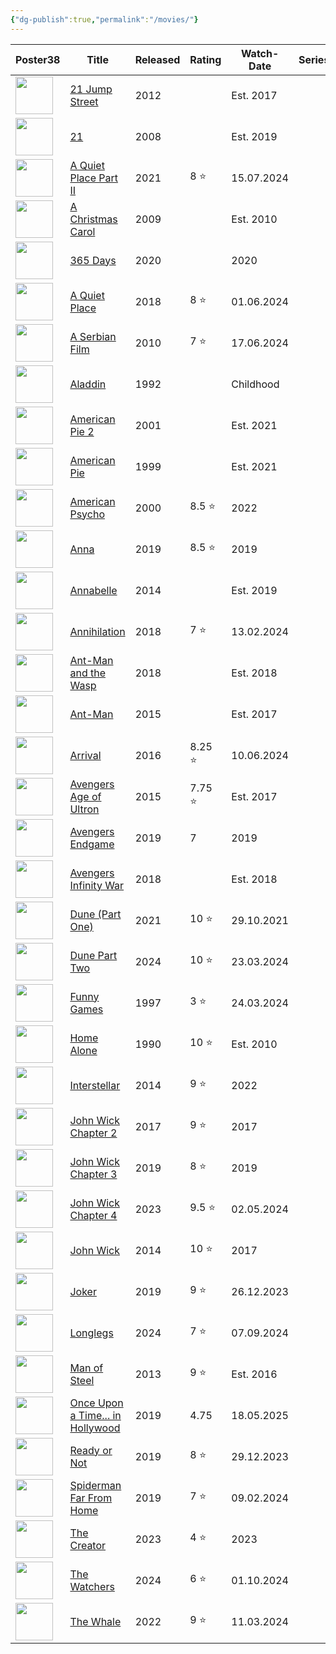 ```yaml
---
{"dg-publish":true,"permalink":"/movies/"}
---
```


<div><table class="dataview table-view-table"><thead class="table-view-thead"><tr class="table-view-tr-header"><th class="table-view-th"><span>Poster</span><span class="dataview small-text">38</span></th><th class="table-view-th"><span>Title</span></th><th class="table-view-th"><span>Released</span></th><th class="table-view-th"><span>Rating</span></th><th class="table-view-th"><span>Watch-Date</span></th><th class="table-view-th"><span>Series</span></th><th class="table-view-th"><span>Rewatches</span></th></tr></thead><tbody class="table-view-tbody"><tr><td><span><img width="60" src="app://0842f7ef21daf17d9f1317a613c132fc235f/C:/Users/Bogi/Documents/mediatracker/images/21%20Jump%20Street.jpg?1742645980000" referrerpolicy="no-referrer"></span></td><td><span><a data-tooltip-position="top" aria-label="movies/21 Jump Street.md" data-href="movies/21 Jump Street.md" href="movies/21 Jump Street.md" class="internal-link" target="_blank" rel="noopener nofollow">21 Jump Street</a></span></td><td><span>2012</span></td><td><span></span></td><td><span>Est. 2017</span></td><td><span></span></td><td><span>🔁0</span></td></tr><tr><td><span><img width="60" src="app://0842f7ef21daf17d9f1317a613c132fc235f/C:/Users/Bogi/Documents/mediatracker/images/21.jpg?1742645540000" referrerpolicy="no-referrer"></span></td><td><span><a data-tooltip-position="top" aria-label="movies/21.md" data-href="movies/21.md" href="movies/21.md" class="internal-link" target="_blank" rel="noopener nofollow">21</a></span></td><td><span>2008</span></td><td><span></span></td><td><span>Est. 2019</span></td><td><span></span></td><td><span>🔁0</span></td></tr><tr><td><span><img width="60" src="app://0842f7ef21daf17d9f1317a613c132fc235f/C:/Users/Bogi/Documents/mediatracker/images/A%20Quiet%20Place%20Part%20II.jpg?1742656966000" referrerpolicy="no-referrer"></span></td><td><span><a data-tooltip-position="top" aria-label="movies/A Quiet Place Part II.md" data-href="movies/A Quiet Place Part II.md" href="movies/A Quiet Place Part II.md" class="internal-link" target="_blank" rel="noopener nofollow">A Quiet Place Part II</a></span></td><td><span>2021</span></td><td><span>8 ⭐</span></td><td><span>15.07.2024</span></td><td><span></span></td><td><span>🔁0</span></td></tr><tr><td><span><img width="60" src="app://0842f7ef21daf17d9f1317a613c132fc235f/C:/Users/Bogi/Documents/mediatracker/images/A%20Christmas%20Carol.jpg?1742656540000" referrerpolicy="no-referrer"></span></td><td><span><a data-tooltip-position="top" aria-label="movies/A Christmas Carol.md" data-href="movies/A Christmas Carol.md" href="movies/A Christmas Carol.md" class="internal-link" target="_blank" rel="noopener nofollow">A Christmas Carol</a></span></td><td><span>2009</span></td><td><span></span></td><td><span>Est. 2010</span></td><td><span></span></td><td><span>🔁1</span></td></tr><tr><td><span><img width="60" src="app://0842f7ef21daf17d9f1317a613c132fc235f/C:/Users/Bogi/Documents/mediatracker/images/365%20days.jpg?1742656416000" referrerpolicy="no-referrer"></span></td><td><span><a data-tooltip-position="top" aria-label="movies/365 Days.md" data-href="movies/365 Days.md" href="movies/365 Days.md" class="internal-link" target="_blank" rel="noopener nofollow">365 Days</a></span></td><td><span>2020</span></td><td><span></span></td><td>2020</td><td><span></span></td><td><span>🔁0</span></td></tr><tr><td><span><img width="60" src="app://0842f7ef21daf17d9f1317a613c132fc235f/C:/Users/Bogi/Documents/mediatracker/images/A%20Quiet%20Place.jpg?1742656892000" referrerpolicy="no-referrer"></span></td><td><span><a data-tooltip-position="top" aria-label="movies/A Quiet Place.md" data-href="movies/A Quiet Place.md" href="movies/A Quiet Place.md" class="internal-link" target="_blank" rel="noopener nofollow">A Quiet Place</a></span></td><td><span>2018</span></td><td><span>8 ⭐</span></td><td><span>01.06.2024</span></td><td><span></span></td><td><span>🔁0</span></td></tr><tr><td><span><img width="60" src="app://0842f7ef21daf17d9f1317a613c132fc235f/C:/Users/Bogi/Documents/mediatracker/images/A%20Serbian%20Film.jpg?1742657576000" referrerpolicy="no-referrer"></span></td><td><span><a data-tooltip-position="top" aria-label="movies/A Serbian Film.md" data-href="movies/A Serbian Film.md" href="movies/A Serbian Film.md" class="internal-link" target="_blank" rel="noopener nofollow">A Serbian Film</a></span></td><td><span>2010</span></td><td><span>7 ⭐</span></td><td><span>17.06.2024</span></td><td><span></span></td><td><span>🔁0</span></td></tr><tr><td><span><img width="60" src="app://0842f7ef21daf17d9f1317a613c132fc235f/C:/Users/Bogi/Documents/mediatracker/images/Aladdin.jpg?1742657646000" referrerpolicy="no-referrer"></span></td><td><span><a data-tooltip-position="top" aria-label="movies/Aladdin.md" data-href="movies/Aladdin.md" href="movies/Aladdin.md" class="internal-link" target="_blank" rel="noopener nofollow">Aladdin</a></span></td><td><span>1992</span></td><td><span></span></td><td><span>Childhood</span></td><td><span></span></td><td><span>🔁0</span></td></tr><tr><td><span><img width="60" src="app://0842f7ef21daf17d9f1317a613c132fc235f/C:/Users/Bogi/Documents/mediatracker/images/American%20Pie%202.jpg?1742657840000" referrerpolicy="no-referrer"></span></td><td><span><a data-tooltip-position="top" aria-label="movies/American Pie 2.md" data-href="movies/American Pie 2.md" href="movies/American Pie 2.md" class="internal-link" target="_blank" rel="noopener nofollow">American Pie 2</a></span></td><td><span>2001</span></td><td><span></span></td><td><span>Est. 2021</span></td><td><span></span></td><td><span>🔁0</span></td></tr><tr><td><span><img width="60" src="app://0842f7ef21daf17d9f1317a613c132fc235f/C:/Users/Bogi/Documents/mediatracker/images/American%20Pie.jpg?1742657786000" referrerpolicy="no-referrer"></span></td><td><span><a data-tooltip-position="top" aria-label="movies/American Pie.md" data-href="movies/American Pie.md" href="movies/American Pie.md" class="internal-link" target="_blank" rel="noopener nofollow">American Pie</a></span></td><td><span>1999</span></td><td><span></span></td><td><span>Est. 2021</span></td><td><span></span></td><td><span>🔁0</span></td></tr><tr><td><span><img width="60" src="app://0842f7ef21daf17d9f1317a613c132fc235f/C:/Users/Bogi/Documents/mediatracker/images/American%20Psycho.jpg?1742657904000" referrerpolicy="no-referrer"></span></td><td><span><a data-tooltip-position="top" aria-label="movies/American Psycho.md" data-href="movies/American Psycho.md" href="movies/American Psycho.md" class="internal-link" target="_blank" rel="noopener nofollow">American Psycho</a></span></td><td><span>2000</span></td><td><span>8.5 ⭐</span></td><td>2022</td><td><span></span></td><td><span>🔁0</span></td></tr><tr><td><span><img width="60" src="app://0842f7ef21daf17d9f1317a613c132fc235f/C:/Users/Bogi/Documents/mediatracker/images/Anna.jpg?1742657984000" referrerpolicy="no-referrer"></span></td><td><span><a data-tooltip-position="top" aria-label="movies/Anna.md" data-href="movies/Anna.md" href="movies/Anna.md" class="internal-link" target="_blank" rel="noopener nofollow">Anna</a></span></td><td><span>2019</span></td><td><span>8.5 ⭐</span></td><td>2019</td><td><span></span></td><td><span>🔁1</span></td></tr><tr><td><span><img width="60" src="app://0842f7ef21daf17d9f1317a613c132fc235f/C:/Users/Bogi/Documents/mediatracker/images/Annabelle.jpg?1742658038000" referrerpolicy="no-referrer"></span></td><td><span><a data-tooltip-position="top" aria-label="movies/Annabelle.md" data-href="movies/Annabelle.md" href="movies/Annabelle.md" class="internal-link" target="_blank" rel="noopener nofollow">Annabelle</a></span></td><td><span>2014</span></td><td><span></span></td><td><span>Est. 2019</span></td><td><span></span></td><td><span>🔁0</span></td></tr><tr><td><span><img width="60" src="app://0842f7ef21daf17d9f1317a613c132fc235f/C:/Users/Bogi/Documents/mediatracker/images/annihilation.jpg?1728341408000" referrerpolicy="no-referrer"></span></td><td><span><a data-tooltip-position="top" aria-label="movies/Annihilation.md" data-href="movies/Annihilation.md" href="movies/Annihilation.md" class="internal-link" target="_blank" rel="noopener nofollow">Annihilation</a></span></td><td><span>2018</span></td><td><span>7 ⭐</span></td><td><span>13.02.2024</span></td><td><span></span></td><td><span>🔁0</span></td></tr><tr><td><span><img width="60" src="app://0842f7ef21daf17d9f1317a613c132fc235f/C:/Users/Bogi/Documents/mediatracker/images/Ant-Man%20and%20the%20Wasp.jpg?1742658282000" referrerpolicy="no-referrer"></span></td><td><span><a data-tooltip-position="top" aria-label="movies/Ant-Man and the Wasp.md" data-href="movies/Ant-Man and the Wasp.md" href="movies/Ant-Man and the Wasp.md" class="internal-link" target="_blank" rel="noopener nofollow">Ant-Man and the Wasp</a></span></td><td><span>2018</span></td><td><span></span></td><td><span>Est. 2018</span></td><td><span></span></td><td><span>🔁0</span></td></tr><tr><td><span><img width="60" src="app://0842f7ef21daf17d9f1317a613c132fc235f/C:/Users/Bogi/Documents/mediatracker/images/Ant-Man.jpg?1742658102000" referrerpolicy="no-referrer"></span></td><td><span><a data-tooltip-position="top" aria-label="movies/Ant-Man.md" data-href="movies/Ant-Man.md" href="movies/Ant-Man.md" class="internal-link" target="_blank" rel="noopener nofollow">Ant-Man</a></span></td><td><span>2015</span></td><td><span></span></td><td><span>Est. 2017</span></td><td><span></span></td><td><span>🔁0</span></td></tr><tr><td><span><img width="60" src="app://0842f7ef21daf17d9f1317a613c132fc235f/C:/Users/Bogi/Documents/mediatracker/images/Arrival.jpg?1742658388000" referrerpolicy="no-referrer"></span></td><td><span><a data-tooltip-position="top" aria-label="movies/Arrival.md" data-href="movies/Arrival.md" href="movies/Arrival.md" class="internal-link" target="_blank" rel="noopener nofollow">Arrival</a></span></td><td><span>2016</span></td><td><span>8.25 ⭐</span></td><td><span>10.06.2024</span></td><td><span></span></td><td><span>🔁0</span></td></tr><tr><td><span><img width="60" src="app://0842f7ef21daf17d9f1317a613c132fc235f/C:/Users/Bogi/Documents/mediatracker/images/Avengers%20Age%20of%20Ultron.jpg?1742658508000" referrerpolicy="no-referrer"></span></td><td><span><a data-tooltip-position="top" aria-label="movies/Avengers Age of Ultron.md" data-href="movies/Avengers Age of Ultron.md" href="movies/Avengers Age of Ultron.md" class="internal-link" target="_blank" rel="noopener nofollow">Avengers Age of Ultron</a></span></td><td><span>2015</span></td><td><span>7.75 ⭐</span></td><td><span>Est. 2017</span></td><td><span></span></td><td><span>🔁0</span></td></tr><tr><td><span><img width="60" src="app://0842f7ef21daf17d9f1317a613c132fc235f/C:/Users/Bogi/Documents/mediatracker/images/Avengers%20Endgame.jpg?1742658674000" referrerpolicy="no-referrer"></span></td><td><span><a data-tooltip-position="top" aria-label="movies/Avengers Endgame.md" data-href="movies/Avengers Endgame.md" href="movies/Avengers Endgame.md" class="internal-link" target="_blank" rel="noopener nofollow">Avengers Endgame</a></span></td><td><span>2019</span></td><td>7</td><td>2019</td><td><span></span></td><td><span>🔁1</span></td></tr><tr><td><span><img width="60" src="app://0842f7ef21daf17d9f1317a613c132fc235f/C:/Users/Bogi/Documents/mediatracker/images/Avengers%20Infinity%20War.jpg?1742658762000" referrerpolicy="no-referrer"></span></td><td><span><a data-tooltip-position="top" aria-label="movies/Avengers Infinity War.md" data-href="movies/Avengers Infinity War.md" href="movies/Avengers Infinity War.md" class="internal-link" target="_blank" rel="noopener nofollow">Avengers Infinity War</a></span></td><td><span>2018</span></td><td><span></span></td><td><span>Est. 2018</span></td><td><span></span></td><td><span>🔁1</span></td></tr><tr><td><span><img width="60" src="app://0842f7ef21daf17d9f1317a613c132fc235f/C:/Users/Bogi/Documents/mediatracker/images/Dune%20Part%20One.jpg?1727798926000" referrerpolicy="no-referrer"></span></td><td><span><a data-tooltip-position="top" aria-label="movies/Dune (Part One).md" data-href="movies/Dune (Part One).md" href="movies/Dune (Part One).md" class="internal-link" target="_blank" rel="noopener nofollow">Dune (Part One)</a></span></td><td><span>2021</span></td><td><span>10 ⭐</span></td><td><span>29.10.2021</span></td><td><span></span></td><td><span>🔁1</span></td></tr><tr><td><span><img width="60" src="app://0842f7ef21daf17d9f1317a613c132fc235f/C:/Users/Bogi/Documents/mediatracker/images/dune%20part%20two.jpg?1728340036000" referrerpolicy="no-referrer"></span></td><td><span><a data-tooltip-position="top" aria-label="movies/Dune Part Two.md" data-href="movies/Dune Part Two.md" href="movies/Dune Part Two.md" class="internal-link" target="_blank" rel="noopener nofollow">Dune Part Two</a></span></td><td><span>2024</span></td><td><span>10 ⭐</span></td><td><span>23.03.2024</span></td><td><span></span></td><td><span>🔁1</span></td></tr><tr><td><span><img width="60" src="app://0842f7ef21daf17d9f1317a613c132fc235f/C:/Users/Bogi/Documents/mediatracker/images/funny%20games.jpg?1728342290000" referrerpolicy="no-referrer"></span></td><td><span><a data-tooltip-position="top" aria-label="movies/Funny Games.md" data-href="movies/Funny Games.md" href="movies/Funny Games.md" class="internal-link" target="_blank" rel="noopener nofollow">Funny Games</a></span></td><td><span>1997</span></td><td><span>3 ⭐</span></td><td><span>24.03.2024</span></td><td><span></span></td><td><span>🔁0</span></td></tr><tr><td><span><img width="60" src="app://0842f7ef21daf17d9f1317a613c132fc235f/C:/Users/Bogi/Documents/mediatracker/images/home%20alone.jpg?1728341178000" referrerpolicy="no-referrer"></span></td><td><span><a data-tooltip-position="top" aria-label="movies/Home Alone.md" data-href="movies/Home Alone.md" href="movies/Home Alone.md" class="internal-link" target="_blank" rel="noopener nofollow">Home Alone</a></span></td><td><span>1990</span></td><td><span>10 ⭐</span></td><td><span>Est. 2010</span></td><td><span></span></td><td><span>🔁3</span></td></tr><tr><td><span><img width="60" src="app://0842f7ef21daf17d9f1317a613c132fc235f/C:/Users/Bogi/Documents/mediatracker/images/interstellar.jpg?1728341516000" referrerpolicy="no-referrer"></span></td><td><span><a data-tooltip-position="top" aria-label="movies/Interstellar.md" data-href="movies/Interstellar.md" href="movies/Interstellar.md" class="internal-link" target="_blank" rel="noopener nofollow">Interstellar</a></span></td><td><span>2014</span></td><td><span>9 ⭐</span></td><td>2022</td><td><span></span></td><td><span>🔁1</span></td></tr><tr><td><span><img width="60" src="app://0842f7ef21daf17d9f1317a613c132fc235f/C:/Users/Bogi/Documents/mediatracker/images/john%20wick%202.jpeg?1728342620000" referrerpolicy="no-referrer"></span></td><td><span><a data-tooltip-position="top" aria-label="movies/John Wick Chapter 2.md" data-href="movies/John Wick Chapter 2.md" href="movies/John Wick Chapter 2.md" class="internal-link" target="_blank" rel="noopener nofollow">John Wick Chapter 2</a></span></td><td><span>2017</span></td><td><span>9 ⭐</span></td><td>2017</td><td><span></span></td><td><span>🔁1</span></td></tr><tr><td><span><img width="60" src="app://0842f7ef21daf17d9f1317a613c132fc235f/C:/Users/Bogi/Documents/mediatracker/images/john%20wick%203.png?1728342430000" referrerpolicy="no-referrer"></span></td><td><span><a data-tooltip-position="top" aria-label="movies/John Wick Chapter 3.md" data-href="movies/John Wick Chapter 3.md" href="movies/John Wick Chapter 3.md" class="internal-link" target="_blank" rel="noopener nofollow">John Wick Chapter 3</a></span></td><td><span>2019</span></td><td><span>8 ⭐</span></td><td>2019</td><td><span></span></td><td><span>🔁1</span></td></tr><tr><td><span><img width="60" src="app://0842f7ef21daf17d9f1317a613c132fc235f/C:/Users/Bogi/Documents/mediatracker/images/john%20wick%204.jpg?1728342634000" referrerpolicy="no-referrer"></span></td><td><span><a data-tooltip-position="top" aria-label="movies/John Wick Chapter 4.md" data-href="movies/John Wick Chapter 4.md" href="movies/John Wick Chapter 4.md" class="internal-link" target="_blank" rel="noopener nofollow">John Wick Chapter 4</a></span></td><td><span>2023</span></td><td><span>9.5 ⭐</span></td><td><span>02.05.2024</span></td><td><span></span></td><td><span>🔁0</span></td></tr><tr><td><span><img width="60" src="app://0842f7ef21daf17d9f1317a613c132fc235f/C:/Users/Bogi/Documents/mediatracker/images/john%20wick.jpeg?1728342612000" referrerpolicy="no-referrer"></span></td><td><span><a data-tooltip-position="top" aria-label="movies/John Wick.md" data-href="movies/John Wick.md" href="movies/John Wick.md" class="internal-link" target="_blank" rel="noopener nofollow">John Wick</a></span></td><td><span>2014</span></td><td><span>10 ⭐</span></td><td>2017</td><td><span></span></td><td><span>🔁2</span></td></tr><tr><td><span><img width="60" src="app://0842f7ef21daf17d9f1317a613c132fc235f/C:/Users/Bogi/Documents/mediatracker/images/joker.jpg?1728340956000" referrerpolicy="no-referrer"></span></td><td><span><a data-tooltip-position="top" aria-label="movies/Joker.md" data-href="movies/Joker.md" href="movies/Joker.md" class="internal-link" target="_blank" rel="noopener nofollow">Joker</a></span></td><td><span>2019</span></td><td><span>9 ⭐</span></td><td><span>26.12.2023</span></td><td><span></span></td><td><span>🔁0</span></td></tr><tr><td><span><img width="60" src="app://0842f7ef21daf17d9f1317a613c132fc235f/C:/Users/Bogi/Documents/mediatracker/images/longlegs.jpg?1727802142000" referrerpolicy="no-referrer"></span></td><td><span><a data-tooltip-position="top" aria-label="movies/Longlegs.md" data-href="movies/Longlegs.md" href="movies/Longlegs.md" class="internal-link" target="_blank" rel="noopener nofollow">Longlegs</a></span></td><td><span>2024</span></td><td><span>7 ⭐</span></td><td><span>07.09.2024</span></td><td><span></span></td><td><span>🔁0</span></td></tr><tr><td><span><img width="60" src="app://0842f7ef21daf17d9f1317a613c132fc235f/C:/Users/Bogi/Documents/mediatracker/images/man%20of%20steel.jpg?1728342184000" referrerpolicy="no-referrer"></span></td><td><span><a data-tooltip-position="top" aria-label="movies/Man of Steel.md" data-href="movies/Man of Steel.md" href="movies/Man of Steel.md" class="internal-link" target="_blank" rel="noopener nofollow">Man of Steel</a></span></td><td><span>2013</span></td><td><span>9 ⭐</span></td><td><span>Est. 2016</span></td><td><span></span></td><td><span>🔁2</span></td></tr><tr><td><span><img width="60" src="app://0842f7ef21daf17d9f1317a613c132fc235f/C:/Users/Bogi/Documents/mediatracker/images/Once%20Upon%20a%20Time...%20in%20Hollywood%20(2019).jpg?1747944600348" referrerpolicy="no-referrer"></span></td><td><span><a data-tooltip-position="top" aria-label="movies/Once Upon a Time... in Hollywood.md" data-href="movies/Once Upon a Time... in Hollywood.md" href="movies/Once Upon a Time... in Hollywood.md" class="internal-link" target="_blank" rel="noopener nofollow">Once Upon a Time... in Hollywood</a></span></td><td><span>2019</span></td><td>4.75</td><td><span>18.05.2025</span></td><td><span></span></td><td><span>🔁0</span></td></tr><tr><td><span><img width="60" src="app://0842f7ef21daf17d9f1317a613c132fc235f/C:/Users/Bogi/Documents/mediatracker/images/ready%20or%20not.jpg?1728341096000" referrerpolicy="no-referrer"></span></td><td><span><a data-tooltip-position="top" aria-label="movies/Ready or Not.md" data-href="movies/Ready or Not.md" href="movies/Ready or Not.md" class="internal-link" target="_blank" rel="noopener nofollow">Ready or Not</a></span></td><td><span>2019</span></td><td><span>8 ⭐</span></td><td><span>29.12.2023</span></td><td><span></span></td><td><span>🔁0</span></td></tr><tr><td><span><img width="60" src="app://0842f7ef21daf17d9f1317a613c132fc235f/C:/Users/Bogi/Documents/mediatracker/images/spiderman%20far%20from%20home.jpg?1728341312000" referrerpolicy="no-referrer"></span></td><td><span><a data-tooltip-position="top" aria-label="movies/Spiderman Far From Home.md" data-href="movies/Spiderman Far From Home.md" href="movies/Spiderman Far From Home.md" class="internal-link" target="_blank" rel="noopener nofollow">Spiderman Far From Home</a></span></td><td><span>2019</span></td><td><span>7 ⭐</span></td><td><span>09.02.2024</span></td><td><span></span></td><td><span>🔁0</span></td></tr><tr><td><span><img width="60" src="app://0842f7ef21daf17d9f1317a613c132fc235f/C:/Users/Bogi/Documents/mediatracker/images/the%20creator.jpg?1728340766000" referrerpolicy="no-referrer"></span></td><td><span><a data-tooltip-position="top" aria-label="movies/The Creator.md" data-href="movies/The Creator.md" href="movies/The Creator.md" class="internal-link" target="_blank" rel="noopener nofollow">The Creator</a></span></td><td><span>2023</span></td><td><span>4 ⭐</span></td><td><span>2023</span></td><td><span></span></td><td><span>🔁0</span></td></tr><tr><td><span><img width="60" src="app://0842f7ef21daf17d9f1317a613c132fc235f/C:/Users/Bogi/Documents/mediatracker/images/the%20watchers.jpg?1728081218000" referrerpolicy="no-referrer"></span></td><td><span><a data-tooltip-position="top" aria-label="movies/The Watchers.md" data-href="movies/The Watchers.md" href="movies/The Watchers.md" class="internal-link" target="_blank" rel="noopener nofollow">The Watchers</a></span></td><td><span>2024</span></td><td><span>6 ⭐</span></td><td><span>01.10.2024</span></td><td><span></span></td><td><span>🔁0</span></td></tr><tr><td><span><img width="60" src="app://0842f7ef21daf17d9f1317a613c132fc235f/C:/Users/Bogi/Documents/mediatracker/images/the%20whale.jpg?1728341616000" referrerpolicy="no-referrer"></span></td><td><span><a data-tooltip-position="top" aria-label="movies/The Whale.md" data-href="movies/The Whale.md" href="movies/The Whale.md" class="internal-link" target="_blank" rel="noopener nofollow">The Whale</a></span></td><td><span>2022</span></td><td><span>9 ⭐</span></td><td><span>11.03.2024</span></td><td><span></span></td><td><span>🔁0</span></td></tr></tbody></table></div>

